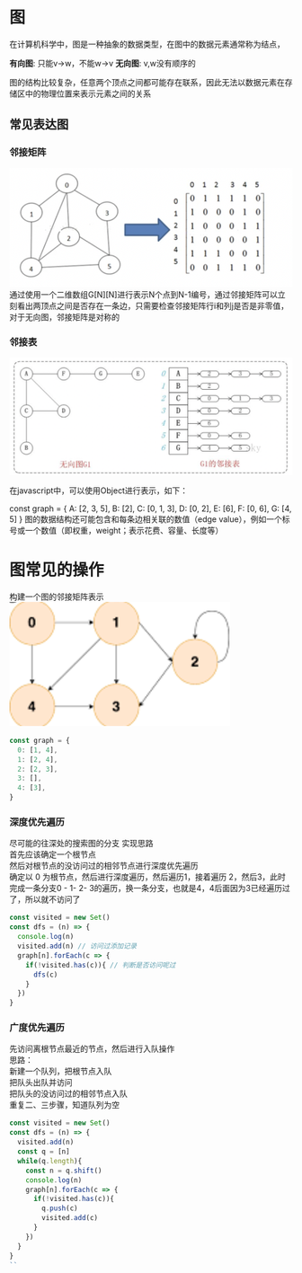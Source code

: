 
# 图
在计算机科学中，图是一种抽象的数据类型，在图中的数据元素通常称为结点，

**有向图**: 只能v->w，不能w->v 
**无向图**:  v,w没有顺序的

图的结构比较复杂，任意两个顶点之间都可能存在联系，因此无法以数据元素在存储区中的物理位置来表示元素之间的关系

## 常见表达图
### 邻接矩阵
![邻接矩阵](../img/img1.png)
通过使用一个二维数组G[N][N]进行表示N个点到N-1编号，通过邻接矩阵可以立刻看出两顶点之间是否存在一条边，只需要检查邻接矩阵行i和列j是否是非零值，对于无向图，邻接矩阵是对称的

### 邻接表
![邻接表](../img/img2.png)


在javascript中，可以使用Object进行表示，如下：

const graph = {
  A: [2, 3, 5],
  B: [2],
  C: [0, 1, 3],
  D: [0, 2],
  E: [6],
  F: [0, 6],
  G: [4, 5]
}
图的数据结构还可能包含和每条边相关联的数值（edge value），例如一个标号或一个数值（即权重，weight；表示花费、容量、长度等）
# 图常见的操作
构建一个图的邻接矩阵表示
![邻接表](../img/img3.png)



```js
const graph = {
  0: [1, 4],
  1: [2, 4],
  2: [2, 3],
  3: [],
  4: [3],
}
```
### 深度优先遍历
尽可能的往深处的搜索图的分支
实现思路  
首先应该确定一个根节点  
然后对根节点的没访问过的相邻节点进行深度优先遍历  
确定以 0 为根节点，然后进行深度遍历，然后遍历1，接着遍历 2，然后3，此时完成一条分支0 - 1- 2- 3的遍历，换一条分支，也就是4，4后面因为3已经遍历过了，所以就不访问了

```js
const visited = new Set()
const dfs = (n) => {
  console.log(n)
  visited.add(n) // 访问过添加记录
  graph[n].forEach(c => {
    if(!visited.has(c)){ // 判断是否访问呢过
      dfs(c)
    }
  })
}
```
### 广度优先遍历
先访问离根节点最近的节点，然后进行入队操作  
思路：  
新建一个队列，把根节点入队  
把队头出队并访问  
把队头的没访问过的相邻节点入队  
重复二、三步骤，知道队列为空  

```js
const visited = new Set()
const dfs = (n) => {
  visited.add(n)
  const q = [n]
  while(q.length){
    const n = q.shift()
    console.log(n)
    graph[n].forEach(c => {
      if(!visited.has(c)){
        q.push(c)  
        visited.add(c)
      }
    })
  }
}
``

